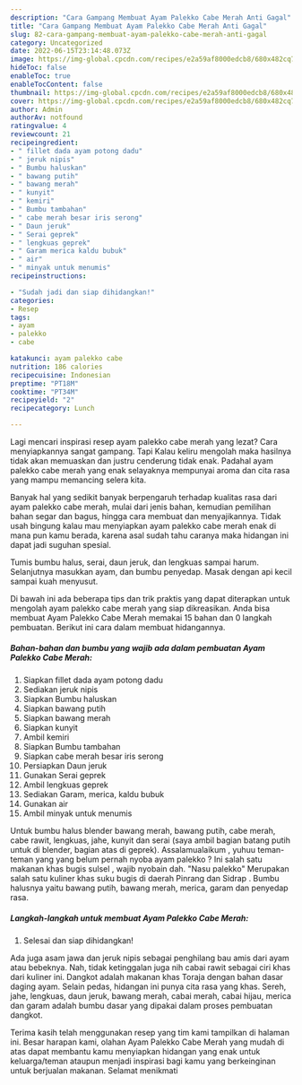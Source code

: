 ```yaml
---
description: "Cara Gampang Membuat Ayam Palekko Cabe Merah Anti Gagal"
title: "Cara Gampang Membuat Ayam Palekko Cabe Merah Anti Gagal"
slug: 82-cara-gampang-membuat-ayam-palekko-cabe-merah-anti-gagal
category: Uncategorized
date: 2022-06-15T23:14:48.073Z
image: https://img-global.cpcdn.com/recipes/e2a59af8000edcb8/680x482cq70/ayam-palekko-cabe-merah-foto-resep-utama.jpg
hideToc: false
enableToc: true
enableTocContent: false
thumbnail: https://img-global.cpcdn.com/recipes/e2a59af8000edcb8/680x482cq70/ayam-palekko-cabe-merah-foto-resep-utama.jpg
cover: https://img-global.cpcdn.com/recipes/e2a59af8000edcb8/680x482cq70/ayam-palekko-cabe-merah-foto-resep-utama.jpg
author: Admin
authorAv: notfound
ratingvalue: 4
reviewcount: 21
recipeingredient:
- " fillet dada ayam potong dadu"
- " jeruk nipis"
- " Bumbu haluskan"
- " bawang putih"
- " bawang merah"
- " kunyit"
- " kemiri"
- " Bumbu tambahan"
- " cabe merah besar iris serong"
- " Daun jeruk"
- " Serai geprek"
- " lengkuas geprek"
- " Garam merica kaldu bubuk"
- " air"
- " minyak untuk menumis"
recipeinstructions:

- "Sudah jadi dan siap dihidangkan!"
categories:
- Resep
tags:
- ayam
- palekko
- cabe

katakunci: ayam palekko cabe 
nutrition: 186 calories
recipecuisine: Indonesian
preptime: "PT18M"
cooktime: "PT34M"
recipeyield: "2"
recipecategory: Lunch

---
```



Lagi mencari inspirasi resep ayam palekko cabe merah yang lezat? Cara menyiapkannya sangat gampang. Tapi Kalau keliru mengolah maka hasilnya tidak akan memuaskan dan justru cenderung tidak enak. Padahal ayam palekko cabe merah yang enak selayaknya mempunyai aroma dan cita rasa yang mampu memancing selera kita.


Banyak hal yang sedikit banyak berpengaruh terhadap kualitas rasa dari ayam palekko cabe merah, mulai dari jenis bahan, kemudian pemilihan bahan segar dan bagus, hingga cara membuat dan menyajikannya. Tidak usah bingung kalau mau menyiapkan ayam palekko cabe merah enak di mana pun kamu berada, karena asal sudah tahu caranya maka hidangan ini dapat jadi suguhan spesial.

Tumis bumbu halus, serai, daun jeruk, dan lengkuas sampai harum. Selanjutnya masukkan ayam, dan bumbu penyedap. Masak dengan api kecil sampai kuah menyusut.


Di bawah ini ada beberapa tips dan trik praktis yang dapat diterapkan untuk mengolah ayam palekko cabe merah yang siap dikreasikan. Anda bisa membuat Ayam Palekko Cabe Merah memakai 15 bahan dan 0 langkah pembuatan. Berikut ini cara dalam membuat hidangannya.

<!--inarticleads1-->

##### Bahan-bahan dan bumbu yang wajib ada dalam pembuatan Ayam Palekko Cabe Merah:

1. Siapkan  fillet dada ayam potong dadu
1. Sediakan  jeruk nipis
1. Siapkan  Bumbu haluskan
1. Siapkan  bawang putih
1. Siapkan  bawang merah
1. Siapkan  kunyit
1. Ambil  kemiri
1. Siapkan  Bumbu tambahan
1. Siapkan  cabe merah besar iris serong
1. Persiapkan  Daun jeruk
1. Gunakan  Serai geprek
1. Ambil  lengkuas geprek
1. Sediakan  Garam, merica, kaldu bubuk
1. Gunakan  air
1. Ambil  minyak untuk menumis


Untuk bumbu halus blender bawang merah, bawang putih, cabe merah, cabe rawit, lengkuas, jahe, kunyit dan serai (saya ambil bagian batang putih untuk di blender, bagian atas di geprek). Assalamualaikum , yuhuu teman-teman yang yang belum pernah nyoba ayam palekko ? Ini salah satu makanan khas bugis sulsel , wajib nyobain dah. &#34;Nasu palekko&#34; Merupakan salah satu kuliner khas suku bugis di daerah Pinrang dan Sidrap . Bumbu halusnya yaitu bawang putih, bawang merah, merica, garam dan penyedap rasa. 

<!--inarticleads2-->

##### Langkah-langkah untuk membuat Ayam Palekko Cabe Merah:


1. Selesai dan siap dihidangkan!

Ada juga asam jawa dan jeruk nipis sebagai penghilang bau amis dari ayam atau bebeknya. Nah, tidak ketinggalan juga nih cabai rawit sebagai ciri khas dari kuliner ini. Dangkot adalah makanan khas Toraja dengan bahan dasar daging ayam. Selain pedas, hidangan ini punya cita rasa yang khas. Sereh, jahe, lengkuas, daun jeruk, bawang merah, cabai merah, cabai hijau, merica dan garam adalah bumbu dasar yang dipakai dalam proses pembuatan dangkot. 

Terima kasih telah menggunakan resep yang tim kami tampilkan di halaman ini. Besar harapan kami, olahan Ayam Palekko Cabe Merah yang mudah di atas dapat membantu kamu menyiapkan hidangan yang enak untuk keluarga/teman ataupun menjadi inspirasi bagi kamu yang berkeinginan untuk berjualan makanan. Selamat menikmati
